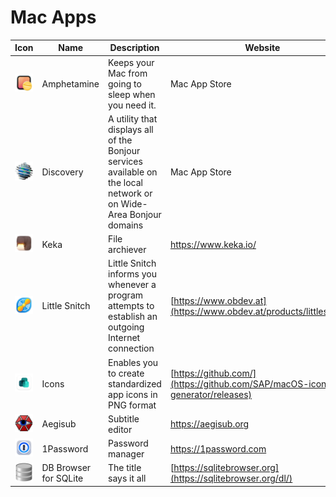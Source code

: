 # Mac Apps

| Icon  | Name | Description | Website |
| ----- | ---- | ------- | ------- |
| ![](/icons/Amphetamine.png) | Amphetamine | Keeps your Mac from going to sleep when you need it. | Mac App Store |
| ![](/icons/Discovery.png) | Discovery | A utility that displays all of the Bonjour services available on the local network or on Wide-Area Bonjour domains | Mac App Store |
| ![](/icons/Keka.png) | Keka | File archiever | https://www.keka.io/ |
| ![](/icons/Little%20Snitch.png) | Little Snitch | Little Snitch informs you whenever a program attempts to establish an outgoing Internet connection | [https://www.obdev.at](https://www.obdev.at/products/littlesnitch/) |
| ![](/icons/Icons.png) | Icons | Enables you to create standardized app icons in PNG format | [https://github.com/](https://github.com/SAP/macOS-icon-generator/releases) |
| ![](/icons/Aegisub.png) | Aegisub | Subtitle editor | https://aegisub.org |
| ![](/icons/1Password.png) | 1Password | Password manager | https://1password.com |
| ![](/icons/DB%20Browser%20for%20SQLite.png) | DB Browser for SQLite | The title says it all | [https://sqlitebrowser.org](https://sqlitebrowser.org/dl/) |